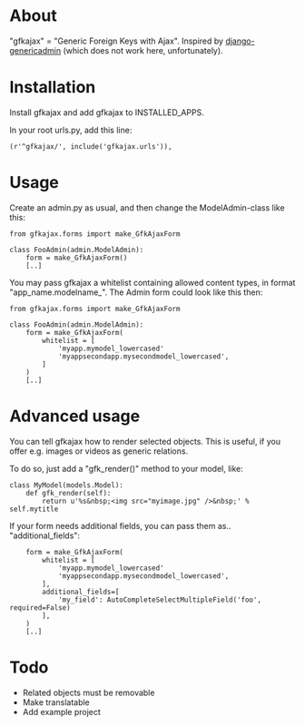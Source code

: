 # About

"gfkajax" = "Generic Foreign Keys with Ajax". Inspired by [django-genericadmin](http://code.google.com/p/django-genericadmin/) (which does not work here, unfortunately).

# Installation

Install gfkajax and add gfkajax to INSTALLED_APPS. 

In your root urls.py, add this line:

    (r'^gfkajax/', include('gfkajax.urls')),


# Usage
Create an admin.py as usual, and then change the ModelAdmin-class like this:


    from gfkajax.forms import make_GfkAjaxForm
    
    class FooAdmin(admin.ModelAdmin):
        form = make_GfkAjaxForm()
        [..]


You may pass gfkajax a whitelist containing allowed content types, in format "app_name.modelname_". The Admin form could look like this then:

    from gfkajax.forms import make_GfkAjaxForm

    class FooAdmin(admin.ModelAdmin):
        form = make_GfkAjaxForm(
            whitelist = [
                'myapp.mymodel_lowercased'
                'myappsecondapp.mysecondmodel_lowercased',
            ]
        )
        [..]
        
        
# Advanced usage

You can tell gfkajax how to render selected objects. This is useful, if you offer e.g. images or videos as generic relations.

To do so, just add a "gfk_render()" method to your model, like:
 
 
 
    class MyModel(models.Model):
        def gfk_render(self):
            return u'%s&nbsp;<img src="myimage.jpg" />&nbsp;' % self.mytitle

If your form needs additional fields, you can pass them as.. "additional_fields":

        form = make_GfkAjaxForm(
            whitelist = [
                'myapp.mymodel_lowercased'
                'myappsecondapp.mysecondmodel_lowercased',
            ],
            additional_fields=[
                'my_field': AutoCompleteSelectMultipleField('foo', required=False)
            ],
        )
        [..]

# Todo

* Related objects must be removable
* Make translatable
* Add example project

